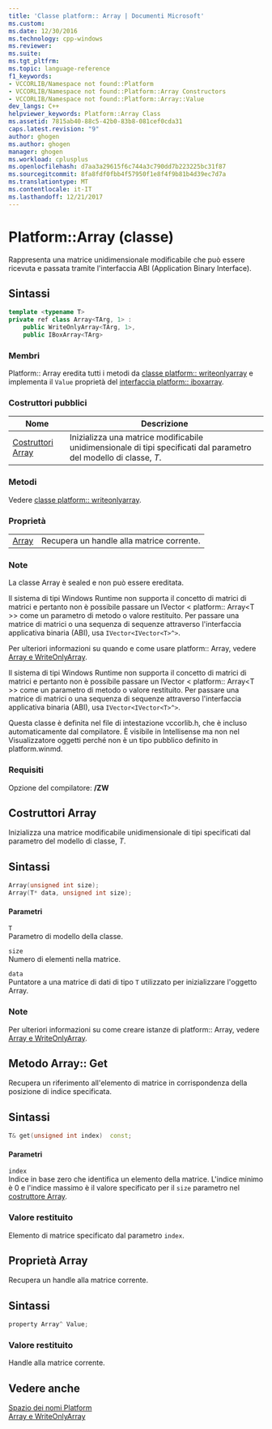 ```yaml
---
title: 'Classe platform:: Array | Documenti Microsoft'
ms.custom: 
ms.date: 12/30/2016
ms.technology: cpp-windows
ms.reviewer: 
ms.suite: 
ms.tgt_pltfrm: 
ms.topic: language-reference
f1_keywords:
- VCCORLIB/Namespace not found::Platform
- VCCORLIB/Namespace not found::Platform::Array Constructors
- VCCORLIB/Namespace not found::Platform::Array::Value
dev_langs: C++
helpviewer_keywords: Platform::Array Class
ms.assetid: 7815ab40-88c5-42b0-83b8-081cef0cda31
caps.latest.revision: "9"
author: ghogen
ms.author: ghogen
manager: ghogen
ms.workload: cplusplus
ms.openlocfilehash: d7aa3a29615f6c744a3c790dd7b223225bc31f87
ms.sourcegitcommit: 8fa8fdf0fbb4f57950f1e8f4f9b81b4d39ec7d7a
ms.translationtype: MT
ms.contentlocale: it-IT
ms.lasthandoff: 12/21/2017
---
```

# <a name="platformarray-class"></a>Platform::Array (classe)
Rappresenta una matrice unidimensionale modificabile che può essere ricevuta e passata tramite l'interfaccia ABI (Application Binary Interface).  
  
## <a name="syntax"></a>Sintassi  
  
```cpp    
template <typename T>  
private ref class Array<TArg, 1> :   
    public WriteOnlyArray<TArg, 1>,  
    public IBoxArray<TArg>   
```  
  
### <a name="members"></a>Membri  
 Platform:: Array eredita tutti i metodi da [classe platform:: writeonlyarray](../cppcx/platform-writeonlyarray-class.md) e implementa il `Value` proprietà del [interfaccia platform:: iboxarray](../cppcx/platform-iboxarray-interface.md).  
  
### <a name="public-constructors"></a>Costruttori pubblici  
  
|Nome|Descrizione|  
|----------|-----------------|  
|[Costruttori Array](#ctor)|Inizializza una matrice modificabile unidimensionale di tipi specificati dal parametro del modello di classe, *T*.|  
  
### <a name="methods"></a>Metodi  
 Vedere [classe platform:: writeonlyarray](../cppcx/platform-writeonlyarray-class.md).  
  
### <a name="properties"></a>Proprietà  
  
|||  
|-|-|  
|[Array](#value)|Recupera un handle alla matrice corrente.|  
  
### <a name="remarks"></a>Note  
 La classe Array è sealed e non può essere ereditata.  
  
 Il sistema di tipi Windows Runtime non supporta il concetto di matrici di matrici e pertanto non è possibile passare un IVector < platform:: Array\<T >> come un parametro di metodo o valore restituito. Per passare una matrice di matrici o una sequenza di sequenze attraverso l'interfaccia applicativa binaria (ABI), usa `IVector<IVector<T>^>`.  
  
 Per ulteriori informazioni su quando e come usare platform:: Array, vedere [Array e WriteOnlyArray](../cppcx/array-and-writeonlyarray-c-cx.md).  
  
 Il sistema di tipi Windows Runtime non supporta il concetto di matrici di matrici e pertanto non è possibile passare un IVector < platform:: Array\<T >> come un parametro di metodo o valore restituito. Per passare una matrice di matrici o una sequenza di sequenze attraverso l'interfaccia applicativa binaria (ABI), usa `IVector<IVector<T>^>`.  
  
 Questa classe è definita nel file di intestazione vccorlib.h, che è incluso automaticamente dal compilatore. È visibile in Intellisense ma non nel Visualizzatore oggetti perché non è un tipo pubblico definito in platform.winmd.  
  
### <a name="requirements"></a>Requisiti  
 Opzione del compilatore: **/ZW**  

 
## <a name="ctor"></a>Costruttori Array
Inizializza una matrice modificabile unidimensionale di tipi specificati dal parametro del modello di classe, *T*.  
  
## <a name="syntax"></a>Sintassi  
  
```cpp  
Array(unsigned int size);  
Array(T* data, unsigned int size);    
```  
  
#### <a name="parameters"></a>Parametri  
 `T`  
 Parametro di modello della classe.  
  
 `size`  
 Numero di elementi nella matrice.  
  
 `data`  
 Puntatore a una matrice di dati di tipo `T` utilizzato per inizializzare l'oggetto Array.  
  
### <a name="remarks"></a>Note  
 Per ulteriori informazioni su come creare istanze di platform:: Array, vedere [Array e WriteOnlyArray](../cppcx/array-and-writeonlyarray-c-cx.md).

## <a name="get"></a>Metodo Array:: Get
Recupera un riferimento all'elemento di matrice in corrispondenza della posizione di indice specificata.  
  
## <a name="syntax"></a>Sintassi  
  
```cpp    
T& get(unsigned int index)  const;  
```  
  
#### <a name="parameters"></a>Parametri  
 `index`  
 Indice in base zero che identifica un elemento della matrice. L'indice minimo è 0 e l'indice massimo è il valore specificato per il `size` parametro nel [costruttore Array](#ctor).  
  
### <a name="return-value"></a>Valore restituito  
 Elemento di matrice specificato dal parametro `index`.  
  
## <a name="value"></a>Proprietà Array
Recupera un handle alla matrice corrente.  
  
## <a name="syntax"></a>Sintassi  
  
```cpp 
property Array^ Value;  
```  
  
### <a name="return-value"></a>Valore restituito  
 Handle alla matrice corrente.  

## <a name="see-also"></a>Vedere anche  
 [Spazio dei nomi Platform](../cppcx/platform-namespace-c-cx.md)   
 [Array e WriteOnlyArray](../cppcx/array-and-writeonlyarray-c-cx.md)